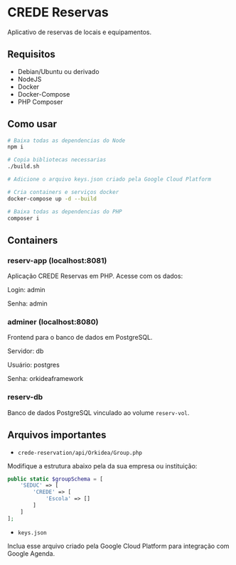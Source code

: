 # CREDE Reservas

Aplicativo de reservas de locais e equipamentos.

## Requisitos

- Debian/Ubuntu ou derivado
- NodeJS
- Docker
- Docker-Compose
- PHP Composer

## Como usar

```bash
# Baixa todas as dependencias do Node
npm i

# Copia bibliotecas necessarias
./build.sh

# Adicione o arquivo keys.json criado pela Google Cloud Platform

# Cria containers e serviços docker
docker-compose up -d --build

# Baixa todas as dependencias do PHP
composer i
```

## Containers

### reserv-app (localhost:8081)

Aplicação CREDE Reservas em PHP. Acesse com os dados:

Login: admin

Senha: admin

### adminer (localhost:8080)

Frontend para o banco de dados em PostgreSQL.

Servidor: db

Usuário: postgres

Senha: orkideaframework

### reserv-db

Banco de dados PostgreSQL vinculado ao volume `reserv-vol`.

## Arquivos importantes

- `crede-reservation/api/Orkidea/Group.php`

Modifique a estrutura abaixo pela da sua empresa ou instituição:

```php
public static $groupSchema = [	
    'SEDUC' => [
        'CREDE' => [
            'Escola' => []
        ]
    ]
];
```

- `keys.json`

Inclua esse arquivo criado pela Google Cloud Platform para integração com Google Agenda.